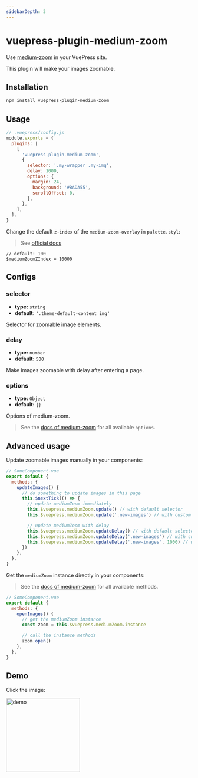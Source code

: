 ```yaml
---
sidebarDepth: 3
---
```


# vuepress-plugin-medium-zoom <GitHubLink repo="vuepress/vuepress-community"/>

Use [medium-zoom](https://github.com/francoischalifour/medium-zoom) in your VuePress site.

This plugin will make your images zoomable.

## Installation

```sh
npm install vuepress-plugin-medium-zoom
```

## Usage

```js
// .vuepress/config.js
module.exports = {
  plugins: [
    [
      'vuepress-plugin-medium-zoom',
      {
        selector: '.my-wrapper .my-img',
        delay: 1000,
        options: {
          margin: 24,
          background: '#BADA55',
          scrollOffset: 0,
        },
      },
    ],
  ],
}
```

Change the default `z-index` of the `medium-zoom-overlay` in `palette.styl`:

> See [official docs](https://vuepress.vuejs.org/config/#palette-styl)

```stylus
// default: 100
$mediumZoomZIndex = 10000
```

## Configs

### selector

- **type:** `string`
- **default:** `'.theme-default-content img'`

Selector for zoomable image elements.

### delay

- **type:** `number`
- **default:** `500`

Make images zoomable with delay after entering a page.

### options

- **type:** `Object`
- **default:** `{}`

Options of medium-zoom.

> See the [docs of medium-zoom](https://github.com/francoischalifour/medium-zoom#options) for all available `options`.

## Advanced usage

Update zoomable images manually in your components:

```js
// SomeComponent.vue
export default {
  methods: {
    updateImages() {
      // do something to update images in this page
      this.$nextTick(() => {
        // update mediumZoom immediately
        this.$vuepress.mediumZoom.update() // with default selector
        this.$vuepress.mediumZoom.update('.new-images') // with custom selector

        // update mediumZoom with delay
        this.$vuepress.mediumZoom.updateDelay() // with default selector and delay
        this.$vuepress.mediumZoom.updateDelay('.new-images') // with custom selector and default delay
        this.$vuepress.mediumZoom.updateDelay('.new-images', 1000) // with custom selector and delay
      })
    },
  },
}
```

Get the `mediumZoom` instance directly in your components:

> See the [docs of medium-zoom](https://github.com/francoischalifour/medium-zoom#methods) for all available methods.

```js
// SomeComponent.vue
export default {
  methods: {
    openImages() {
      // get the mediumZoom instance
      const zoom = this.$vuepress.mediumZoom.instance

      // call the instance methods
      zoom.open()
    },
  },
}
```

## Demo

Click the image:

<img src="/logo/600x600.png" alt="demo" width="200"/>
